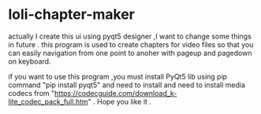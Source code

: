 # loli-chapter-maker
actually I create this ui using pyqt5 designer ,I want to change some things in future .
this program is used to create chapters for video files so that you can easily navigation from one point to anoher with pageup  and pagedown on keyboard.

if you want to use this program ,you must install PyQt5 lib using pip command "pip install pyqt5" and need to install  and need to install media codecs from "https://codecguide.com/download_k-lite_codec_pack_full.htm" .
Hope you like it .
